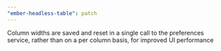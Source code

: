 ```yaml
---
"ember-headless-table": patch
---
```


Column widths are saved and reset in a single call to the preferences service,
rather than on a per column basis, for improved UI performance
